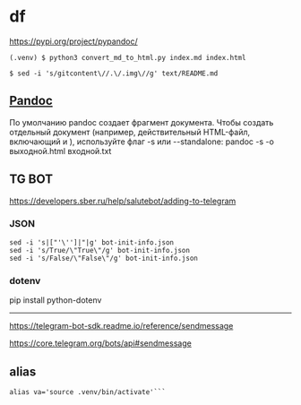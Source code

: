 # df

https://pypi.org/project/pypandoc/

```
(.venv) $ python3 convert_md_to_html.py index.md index.html
```
```
$ sed -i 's/gitcontent\//.\/.img\//g' text/README.md
```

## [Pandoc](https://pandoc.org/MANUAL.html)

По умолчанию pandoc создает фрагмент документа. Чтобы создать отдельный документ (например, действительный HTML-файл, включающий <head> и <body>), используйте флаг -s или --standalone: pandoc -s -o выходной.html входной.txt

## TG BOT

https://developers.sber.ru/help/salutebot/adding-to-telegram

### JSON

```
sed -i 's|["'\'']|"|g' bot-init-info.json 
sed -i 's/True/\"True\"/g' bot-init-info.json 
sed -i 's/False/\"False\"/g' bot-init-info.json 
```

### dotenv

pip install python-dotenv

---

https://telegram-bot-sdk.readme.io/reference/sendmessage

https://core.telegram.org/bots/api#sendmessage

## alias

```alias ve='python3 -m venv .venv'
alias va='source .venv/bin/activate'```